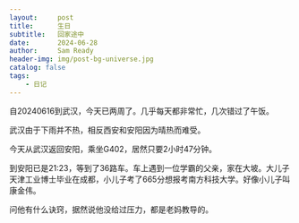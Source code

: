 ```yaml
---
layout:     post
title:      生日
subtitle:   回家途中
date:       2024-06-28
author:     Sam Ready
header-img: img/post-bg-universe.jpg
catalog: false
tags:
    - 日记
---
```


自20240616到武汉，今天已两周了。几乎每天都非常忙，几次错过了午饭。

武汉由于下雨并不热，相反西安和安阳因为晴热而难受。

今天从武汉返回安阳，乘坐G402，居然只要2小时47分钟。

到安阳已是21:23，等到了36路车。车上遇到一位学霸的父亲，家在大坡。大儿子天津工业博士毕业在成都，小儿子考了665分想报考南方科技大学。好像小儿子叫康金伟。

问他有什么诀窍，据然说他没给过压力，都是老妈教导的。